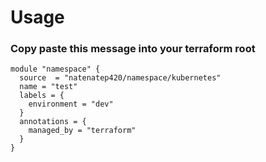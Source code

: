 # Usage 

### Copy paste this message into your terraform root
```
module "namespace" {
  source  = "natenatep420/namespace/kubernetes"
  name = "test"
  labels = {
    environment = "dev"
  }
  annotations = {
    managed_by = "terraform"
  }
}

```
